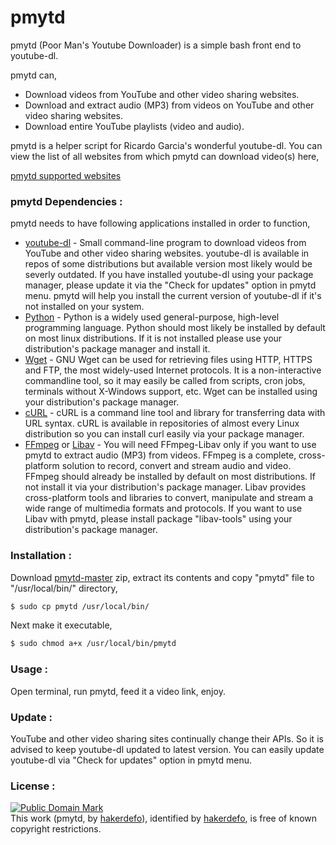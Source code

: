 # pmytd
pmytd (Poor Man's Youtube Downloader) is a simple bash front end to youtube-dl.

pmytd can,

  - Download videos from YouTube and other video sharing websites.
  - Download and extract audio (MP3) from videos on YouTube and other video sharing websites.
  - Download entire YouTube playlists (video and audio).

pmytd is a helper script for Ricardo Garcia's wonderful youtube-dl.
You can view the list of all websites from which pmytd can download video(s) here,

[pmytd supported websites]


### pmytd Dependencies :

pmytd needs to have following applications installed in order to function,

* [youtube-dl] - Small command-line program to download videos from YouTube and other video sharing websites. youtube-dl is available in repos of some distributions but available version most likely would be severly outdated. If you have installed youtube-dl using your package manager, please update it via the "Check for updates" option in pmytd menu. pmytd will help you install the current version of youtube-dl if it's not installed on your system.
* [Python] - Python is a widely used general-purpose, high-level programming language. Python should most likely be installed by default on most linux distributions. If it is not installed please use your distribution's package manager and install it.
* [Wget] - GNU Wget can be used for retrieving files using HTTP, HTTPS and FTP, the most widely-used Internet protocols. It is a non-interactive commandline tool, so it may easily be called from scripts, cron jobs, terminals without X-Windows support, etc. Wget can be installed using your distribution's package manager.
* [cURL] - cURL is a command line tool and library for transferring data with URL syntax. cURL is available in repositories of almost every Linux distribution so you can install curl easily via your package manager.
* [FFmpeg] or [Libav] - You will need FFmpeg-Libav only if you want to use pmytd to extract audio (MP3) from videos.
  FFmpeg is a complete, cross-platform solution to record, convert and stream audio and video. FFmpeg should already be installed by default on most distributions. If not install it via your distribution's package manager.
  Libav provides cross-platform tools and libraries to convert, manipulate and stream a wide range of multimedia formats and protocols. If you want to use Libav with pmytd, please install package "libav-tools" using your distribution's package manager.


### Installation :

Download [pmytd-master] zip, extract its contents and copy "pmytd" file to "/usr/local/bin/" directory,
```sh
$ sudo cp pmytd /usr/local/bin/
```
Next make it executable,
```sh
$ sudo chmod a+x /usr/local/bin/pmytd
```


### Usage :

Open terminal, run pmytd, feed it a video link, enjoy.


### Update :

YouTube and other video sharing sites continually change their APIs. So it is advised to keep youtube-dl updated to latest version. You can easily update youtube-dl via "Check for updates" option in pmytd menu.


### License :

[![Public Domain Mark](http://i.creativecommons.org/p/mark/1.0/88x31.png)](http://creativecommons.org/publicdomain/mark/1.0/)  
This work (<span property="dct:title">pmytd</span>, by [<span property="dct:title">hakerdefo</span>](https://github.com/hakerdefo/pmytd)), identified by [<span property="dct:title">hakerdefo</span>](https://hakerdefo.blogspot.com), is free of known copyright restrictions.

[pmytd supported websites]:http://rg3.github.io/youtube-dl/supportedsites.html
[youtube-dl]:http://rg3.github.io/youtube-dl/
[Python]:https://www.python.org
[Wget]:https://www.gnu.org/software/wget/
[cURL]:http://curl.haxx.se
[FFmpeg]:https://ffmpeg.org/
[Libav]:https://libav.org/
[pmytd-master]:https://github.com/hakerdefo/pmytd/archive/master.zip

